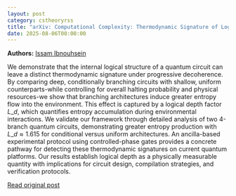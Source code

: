 ```yaml
---
layout: post
category: cstheoryrss
title: "arXiv: Computational Complexity: Thermodynamic Signature of Logical Depth in Quantum Circuits"
date: 2025-08-06T00:00:00
---
```


**Authors:** [Issam Ibnouhsein](https://dblp.uni-trier.de/search?q=Issam+Ibnouhsein)

We demonstrate that the internal logical structure of a quantum circuit can
leave a distinct thermodynamic signature under progressive decoherence. By
comparing deep, conditionally branching circuits with shallow, uniform
counterparts-while controlling for overall halting probability and physical
resources-we show that branching architectures induce greater entropy flow into
the environment. This effect is captured by a logical depth factor $L\_d$, which
quantifies entropy accumulation during environmental interactions. We validate
our framework through detailed analysis of two 4-branch quantum circuits,
demonstrating greater entropy production with $L\_d \approx 1.615$ for
conditional versus uniform architectures. An ancilla-based experimental
protocol using controlled-phase gates provides a concrete pathway for detecting
these thermodynamic signatures on current quantum platforms. Our results
establish logical depth as a physically measurable quantity with implications
for circuit design, compilation strategies, and verification protocols.

[Read original post](http://arxiv.org/abs/2508.03203v1)
